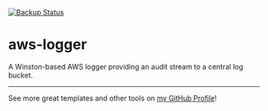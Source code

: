 [![Backup Status](https://cloudback.it/badge/VeteranCrowd/aws-logger)](https://cloudback.it)

# aws-logger

A Winston-based AWS logger providing an audit stream to a central log bucket.

---

See more great templates and other tools on
[my GitHub Profile](https://github.com/karmaniverous)!

